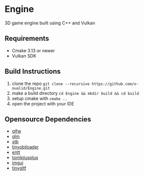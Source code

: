 # Engine

3D game engine built using C++ and Vulkan 

## Requirements

- Cmake 3.13 or newer 
- Vulkan SDK

## Build Instructions

1. clone the repo ```git clone --recursive https://github.com/o-oualid/Engine.git```
2. make a build directory ```cd Engine && mkdir build && cd build```
3. setup cmake with ```cmake ..```
4. open the project with your IDE

## Opensource Dependencies
- [glfw](https://github.com/glfw/glfw)
- [glm](https://github.com/g-truc/glm)
- [stb](https://github.com/nothings/stb)
- [tinyobjloader](https://github.com/tinyobjloader/tinyobjloader)
- [entt](https://github.com/skypjack/entt)
- [tomlplusplus](https://github.com/marzer/tomlplusplus)
- [imgui](https://github.com/ocornut/imgui)
- [tinygltf](https://github.com/syoyo/tinygltf)
